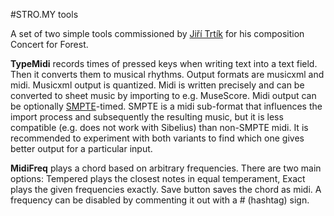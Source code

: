 #STRO.MY tools

A set of two simple tools commissioned by [Jiří Trtík](https://jiritrtik.com/) for his composition Concert for Forest.

**TypeMidi** records times of pressed keys when writing text into a text field.
Then it converts them to musical rhythms. Output formats are musicxml and midi.
Musicxml output is quantized.
Midi is written precisely and can be converted to sheet music by importing to e.g. MuseScore.
Midi output can be optionally [SMPTE](https://en.wikipedia.org/wiki/SMPTE_timecode)-timed.
SMPTE is a midi sub-format that influences the import process and subsequently the resulting music, but it is less compatible (e.g. does not work with Sibelius) than non-SMPTE midi.
It is recommended to experiment with both variants to find which one gives better output for a particular input.

**MidiFreq** plays a chord based on arbitrary frequencies.
There are two main options: Tempered plays the closest notes in equal temperament, Exact plays the given frequencies exactly.
Save button saves the chord as midi.
A frequency can be disabled by commenting it out with a # (hashtag) sign.

